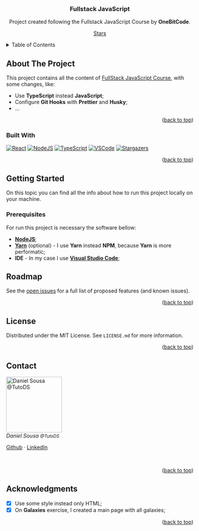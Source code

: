 <div id="top"></div>

<div align="center">
  <!-- <a href="https://github.com/tutods/fullstack-javascript">
    <img src="images/logo.png" alt="Logo" width="80" height="80">
  </a> -->

<h3 align="center">Fullstack JavaScript</h3>

  <p align="center">
    Project created following the Fullstack JavaScript Course by <strong>OneBitCode</strong>.
    <br />
    <!-- <a href="https://github.com/tutods/fullstack-javascript"><strong>Explore the docs »</strong></a> -->

[Stars][stars-url]

<!-- ·
    <a href="https://github.com/tutods/fullstack-javascript/issues">Report Bug</a>
    ·
    <a href="https://github.com/tutods/fullstack-javascript/issues">Request Feature</a> -->
  </p>
</div>

<!-- TABLE OF CONTENTS -->
<details>
  <summary>Table of Contents</summary>
  <ol>
    <li>
      <a href="#about-the-project">About The Project</a>
      <ul>
        <li><a href="#built-with">Built With</a></li>
      </ul>
    </li>
    <li>
      <a href="#getting-started">Getting Started</a>
      <ul>
        <li><a href="#prerequisites">Prerequisites</a></li>
        <!-- <li><a href="#installation">Installation</a></li> -->
      </ul>
    </li>
    <!-- <li><a href="#usage">Usage</a></li> -->
    <li><a href="#roadmap">Roadmap</a></li>
    <!-- <li><a href="#contributing">Contributing</a></li> -->
    <li><a href="#license">License</a></li>
    <li><a href="#contact">Contact</a></li>
    <li><a href="#acknowledgments">Acknowledgments</a></li>
  </ol>
</details>

<!-- ABOUT THE PROJECT -->

## About The Project

<!-- [![Product Name Screen Shot][product-screenshot]](https://example.com) -->

This project contains all the content of [FullStack JavaScript Course](https://programador.onebitcode.com/), with some changes, like:

-   Use **TypeScript** instead **JavaScript**;
-   Configure **Git Hooks** with **Prettier** and **Husky**;
-   ...

<p align="right">(<a href="#top">back to top</a>)</p>

### Built With

[![React][react-shield]](#)
[![NodeJS][node-shield]](#)
[![TypeScript][ts-shield]](#)
[![VSCode][vscode-shield]](#) [![Stargazers][stars-shield]][stars-url]

<p align="right">(<a href="#top">back to top</a>)</p>

<!-- GETTING STARTED -->

## Getting Started

On this topic you can find all the info about how to run this project locally on your machine.

### Prerequisites

For run this project is necessary the software bellow:

-   [**NodeJS**](https://nodejs.org/en/);
-   [**Yarn**](https://yarnpkg.com/) (optional) - I use **Yarn** instead **NPM**, because **Yarn** is more performatic;
-   **IDE** - In my case I use [**Visual Studio Code**](https://code.visualstudio.com/);

<!-- ### Installation

1. Get a free API Key at [https://example.com](https://example.com)
2. Clone the repo
   ```sh
   git clone https://github.com/tutods/fullstack-javascript.git
   ```
3. Install NPM packages
   ```sh
   npm install
   ```
4. Enter your API in `config.js`
   ```js
   const API_KEY = 'ENTER YOUR API';
   ```

<p align="right">(<a href="#top">back to top</a>)</p>
 -->

<!-- USAGE EXAMPLES -->
<!-- ## Usage

Use this space to show useful examples of how a project can be used. Additional screenshots, code examples and demos work well in this space. You may also link to more resources.

_For more examples, please refer to the [Documentation](https://example.com)_

<p align="right">(<a href="#top">back to top</a>)</p> -->

<!-- ROADMAP -->

## Roadmap

<!-- - [ ] Feature 1
- [ ] Feature 2
- [ ] Feature 3
    - [ ] Nested Feature -->

See the [open issues](https://github.com/tutods/fullstack-javascript/issues) for a full list of proposed features (and known issues).

<p align="right">(<a href="#top">back to top</a>)</p>

## License

Distributed under the MIT License. See `LICENSE.md` for more information.

<p align="right">(<a href="#top">back to top</a>)</p>

<!-- CONTACT -->

## Contact

<img src="https://github.com/tutods.png" alt="Daniel Sousa @TutoDS" width="150px">

<h6 style="margin: 0">Daniel Sousa <small>@TutoDS</small></h6>

[Github](https://github.com/TutoDS) · [LinkedIn](https://www.linkedin.com/in/daniel-sousa-tutods/)

<br />

<p align="right">(<a href="#top">back to top</a>)</p>

<!--

<!-- ACKNOWLEDGMENTS -->

## Acknowledgments

-   [x] Use some style instead only HTML;
-   [x] On **Galaxies** exercise, I created a main page with all galaxies;

<p align="right">(<a href="#top">back to top</a>)</p>

[stars-shield]: https://img.shields.io/github/stars/tutods/fullstack-javascript.svg?style=for-the-badge
[stars-url]: https://github.com/tutods/fullstack-javascript/stargazers
[vscode-shield]: https://img.shields.io/badge/Visual_Studio_Code-0078D4?style=for-the-badge&logo=visual%20studio%20code&logoColor=white
[ts-shield]: https://img.shields.io/badge/typescript%20-%23007ACC.svg?&style=for-the-badge&logo=typescript&logoColor=white
[react-shield]: https://img.shields.io/badge/React%20-%2320232a.svg?&style=for-the-badge&logo=react&logoColor=%2361DAFB
[node-shield]: https://img.shields.io/badge/NodeJS%20-%2320232a.svg?&style=for-the-badge&logo=node.js&logoColor=%23339933
